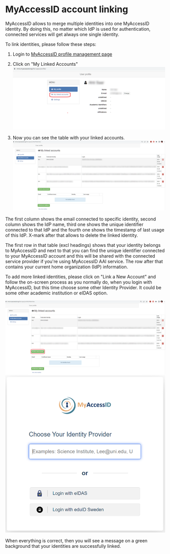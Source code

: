 # MyAccessID account linking

MyAccessID allows to merge multiple identities into one MyAccessID identity. By doing this, no matter which IdP is used for authentication, connected services will get always one single identity.

To link identities, please follow these steps:

1. Login to [MyAccessID profile management page](https://mms.myaccessid.org/fed-apps/profile/) 
2. Click on "My Linked Accounts"
   ![Profile page](../assets/Profile1.png)

3. Now you can see the table with your linked accounts. 
   ![Linked accounts page](../assets/Linked_accounts1.png)

The first column shows the email connected to specific identity, second column shows the IdP name, third one shows the unique identifier connected to that IdP and the fourth one shows the timestamp of last usage of this IdP. X-mark after that allows to delete the linked identity.

The first row in that table (excl headings) shows that your identity belongs to MyAccessID and next to that you can find the unique identifier connected to your MyAccessID account and this will be shared with the connected service provider if you're using MyAccessID AAI service.
The row after that contains your current home organization (IdP) information.

To add more linked identities, please click on "Link a New Account" and follow the on-screen process as you normally do, when you login with MyAccessID, but this time choose some other Identity Provider. It could be some other academic institution or eIDAS option.

   ![Linked accounts page with marker](../assets/Linked_accounts.png)
   ![MyAccessID login](../assets/MyAccessID%20login.PNG)

When everything is correct, then you will see a message on a green background that your identities are successfully linked.
